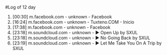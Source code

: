 #Log of 12 day

1. [00:30] m.facebook.com - unknown - Facebook
1. [16:24] m.facebook.com - unknown - Tuxteno.COM - Inicio
1. [17:38] m.facebook.com - unknown - Facebook
1. [23:18] m.soundcloud.com - unknown - ▶ Open Up by SXUL
1. [23:18] m.soundcloud.com - unknown - ▶ No Going Back by SXUL
1. [23:19] m.soundcloud.com - unknown - ▶ Let Me Take You On A Trip by SXUL
